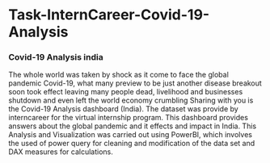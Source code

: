 # Task-InternCareer-Covid-19-Analysis
### Covid-19 Analysis india
The whole world was taken by shock as it come to face the global pandemic Covid-19, what many preview to be just another disease breakout soon took effect leaving many people dead, livelihood and businesses shutdown and even left the world economy crumbling 
Sharing with you is the Covid-19 Analysis dashboard (India). The dataset was provide by interncareer for the virtual internship program. This dashboard provides answers about the global pandemic and it effects and impact in India.
This Analysis and Visualization was carried out using PowerBI, which involves the used of power query for cleaning and modification of the data set and DAX measures for calculations.
